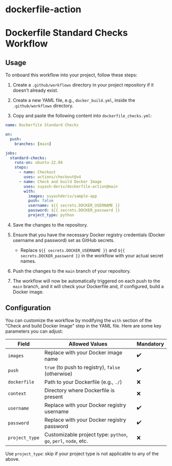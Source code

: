 # dockerfile-action

# Dockerfile Standard Checks Workflow

## Usage

To onboard this workflow into your project, follow these steps:

1. Create a `.github/workflows` directory in your project repository if it doesn't already exist.

2. Create a new YAML file, e.g., `docker_build.yml`, inside the `.github/workflows` directory.

3. Copy and paste the following content into `dockerfile_checks.yml`:

```yaml
name: Dockerfile Standard Checks

on:
  push:
    branches: [main]

jobs:
  standard-checks:
    runs-on: ubuntu-22.04
    steps:
      - name: Checkout
        uses: actions/checkout@v4
      - name: Check and build Docker Image
        uses: suyash-deriv/dockerfile-action@main
        with:
          images: suyashderiv/sample-app
          push: false
          username: ${{ secrets.DOCKER_USERNAME }}
          password: ${{ secrets.DOCKER_password }}
          project_type: python
```

4. Save the changes to the repository.

5. Ensure that you have the necessary Docker registry credentials (Docker username and password) set as GitHub secrets. 
    - Replace `${{ secrets.DOCKER_USERNAME }}` and `${{ secrets.DOCKER_password }}` in the workflow with your actual secret names.

6. Push the changes to the `main` branch of your repository.

7. The workflow will now be automatically triggered on each push to the `main` branch, and it will check your Dockerfile and, if configured, build a Docker image.

## Configuration

You can customize the workflow by modifying the `with` section of the "Check and build Docker Image" step in the YAML file. Here are some key parameters you can adjust:


| Field          | Allowed Values                         | Mandatory |
|----------------|---------------------------------------|-----------|
| `images`       | Replace with your Docker image name   |   ✔️     |
| `push`         | `true` (to push to registry), `false` (otherwise) |   ✔️     |
| `dockerfile`   | Path to your Dockerfile (e.g., `./`)  |   ❌     |
| `context`      | Directory where Dockerfile is present |   ❌     |
| `username`     | Replace with your Docker registry username |   ✔️     |
| `password`     | Replace with your Docker registry password |   ✔️     |
| `project_type` | Customizable project type: `python`, `go`, `perl`, `node`, etc. |   ❌     |


Use `project_type`: skip if your project type is not applicable to any of the above.